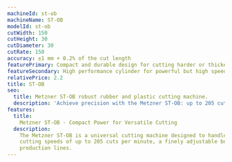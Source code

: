 ```yaml
---
machineId: st-ob
machineName: ST-OB
modelId: st-ob
cutWidth: 150
cutHeight: 30
cutDiameter: 30
cutRate: 150
accuracy: ±1 mm + 0.2% of the cut length
featurePrimary: Compact and durable design for cutting harder or thicker material.
featureSecondary: High performance cylinder for powerful but high speed cutting.
relativePrice: 2.2
title: ST-OB
seo:
  title: Metzner ST-OB robust rubber and plastic cutting machine.
  description: 'Achieve precision with the Metzner ST-OB: up to 205 cuts/min, adjustable belt pressure, and multiple cutting technologies. Ideal for soft tubes, wires, and flexible materials.'
features:
  title:
    Metzner ST-OB - Compact Power for Versatile Cutting
  description: 
    The Metzner ST-OB is a universal cutting machine designed to handle a wide variety of materials including cables, wires, shrink tubes, labels, rubber profiles, and textile-covered tubes. It features a compact footprint and supports multiple cutting technologies—punch, shear, draw, blade, and tube cuts—making it adaptable to diverse production needs. With
    cutting speeds of up to 205 cuts per minute, a finely adjustable belt pressure system, and a powerful Metzner-specific pneumatic cylinder, the ST-OB delivers clean, accurate cuts without damaging sensitive materials. Available in Red and Green configurations, it offers scalable performance, from standard operations to high-speed, fully integrated
    production lines.
---
```

